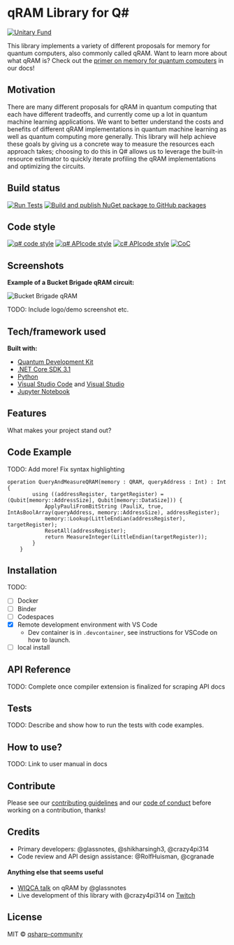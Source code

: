 # qRAM Library for Q\#

[![Unitary Fund](https://img.shields.io/badge/Supported%20By-UNITARY%20FUND-brightgreen.svg?style=flat)](http://unitary.fund)

This library implements a variety of different proposals for memory for quantum computers, also commonly called qRAM.
Want to learn more about what qRAM is?
Check out the [primer on memory for quantum computers](https://github.com/qsharp-community/qram/suites/870816048/artifacts/10122400) in our docs!

## Motivation

There are many different proposals for qRAM in quantum computing that each have different tradeoffs, and currently come up a lot in quantum machine learning applications.
We want to better understand the costs and benefits of different qRAM implementations in quantum machine learning as well as quantum computing more generally.
This library will help achieve these goals by giving us a concrete way to measure the resources each approach takes; choosing to do this in Q# allows us to leverage the built-in resource estimator to quickly iterate profiling the qRAM implementations and optimizing the circuits.

## Build status

[![Run Tests](https://github.com/qsharp-community/qram/workflows/Run%20Tests/badge.svg)](https://github.com/qsharp-community/qram/actions?query=workflow%3A%22Run+Tests%22)
[![Build and publish NuGet package to GitHub packages](https://github.com/qsharp-community/qram/workflows/Build%20and%20publish%20NuGet%20package%20to%20GitHub%20packages/badge.svg)](https://github.com/qsharp-community/qram/actions?query=workflow%3A%22Build+and+publish+NuGet+package+to+GitHub+packages%22)

## Code style

[![q# code style](https://img.shields.io/badge/code%20style-Q%23-blue)](https://docs.microsoft.com/en-us/quantum/contributing/style-guide?tabs=guidance)
[![q# APIcode style](https://img.shields.io/badge/code%20style-Q%23%20API-ff69b4)](https://docs.microsoft.com/en-us/quantum/contributing/style-guide?tabs=guidance)
[![c# APIcode style](https://img.shields.io/badge/code%20style-C%23-lightgrey)](https://docs.microsoft.com/dotnet/csharp/programming-guide/inside-a-program/coding-conventions)
[![CoC](https://img.shields.io/badge/code%20of%20conduct-contributor%20covenant-yellow)](CODE_OF_CONDUCT.md)

## Screenshots

**Example of a Bucket Brigade qRAM circuit:**

![Bucket Brigade qRAM](docs/images/bb.gif)

TODO: Include logo/demo screenshot etc.

## Tech/framework used

**Built with:**

- [Quantum Development Kit](https://docs.microsoft.com/quantum/)
- [.NET Core SDK 3.1](https://dotnet.microsoft.com/download/dotnet-core/3.1)
- [Python](https://www.python.org/downloads/)
- [Visual Studio Code](https://code.visualstudio.com/) and [Visual Studio](https://visualstudio.microsoft.com/)
- [Jupyter Notebook](https://jupyter.org/)

## Features

What makes your project stand out?

## Code Example

TODO: Add more! Fix syntax highlighting

```qsharp
operation QueryAndMeasureQRAM(memory : QRAM, queryAddress : Int) : Int {
        using ((addressRegister, targetRegister) = (Qubit[memory::AddressSize], Qubit[memory::DataSize])) {
            ApplyPauliFromBitString (PauliX, true, IntAsBoolArray(queryAddress, memory::AddressSize), addressRegister);
            memory::Lookup(LittleEndian(addressRegister), targetRegister);
            ResetAll(addressRegister);
            return MeasureInteger(LittleEndian(targetRegister));
        }
    }
```
<!--Show what the library does as concisely as possible, developers should be able to figure out **how** your project solves their problem by looking at the code example. Make sure the API you are showing off is obvious, and that your code is short and concise.-->

## Installation

TODO:
- [ ] Docker
- [ ] Binder
- [ ] Codespaces
- [x] Remote development environment with VS Code
  - Dev container is in `.devcontainer`, see instructions for VSCode on how to launch.
- [ ] local install

## API Reference

TODO: Complete once compiler extension is finalized for scraping API docs
<!--Depending on the size of the project, if it is small and simple enough the reference docs can be added to the README. For medium size to larger projects it is important to at least provide a link to where the API reference docs live.-->

## Tests
TODO: Describe and show how to run the tests with code examples.

## How to use?
TODO: Link to user manual in docs
<!--If people like your project they’ll want to learn how they can use it. To do so include step by step guide to use your project.-->

## Contribute

Please see our [contributing guidelines](CONTRIBUTING.md) and our [code of conduct](CODE_OF_CONDUCT.md) before working on a contribution, thanks!

## Credits
- Primary developers: @glassnotes, @shikharsingh3, @crazy4pi314
- Code review and API design assistance: @RolfHuisman, @cgranade

#### Anything else that seems useful

- [WIQCA talk](https://www.wiqca.dev/events/quantum101-qml_qram.html) on qRAM by @glassnotes
- Live development of this library with @crazy4pi314 on [Twitch](https://twitch.tv/crazy4pi314)

## License

MIT © [qsharp-community](https://github.com/qsharp-community/qram/blob/master/LICENSE)
